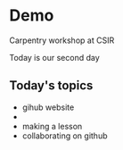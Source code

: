 # Demo
Carpentry workshop at CSIR

Today is our second day

## Today's topics
- gihub website
- 
- making a lesson
- collaborating on github


